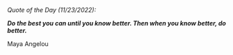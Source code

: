 *Quote of the Day (11/23/2022):*

_**Do the best you can until you know better. Then when you know better, do better.**_

Maya Angelou
